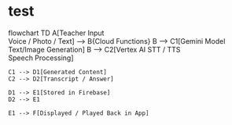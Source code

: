# test


flowchart TD
    A[Teacher Input<br/>Voice / Photo / Text] --> B{Cloud Functions}
    B --> C1[Gemini Model<br/>Text/Image Generation]
    B --> C2[Vertex AI STT / TTS<br/>Speech Processing]

    C1 --> D1[Generated Content]
    C2 --> D2[Transcript / Answer]

    D1 --> E1[Stored in Firebase]
    D2 --> E1

    E1 --> F[Displayed / Played Back in App]
